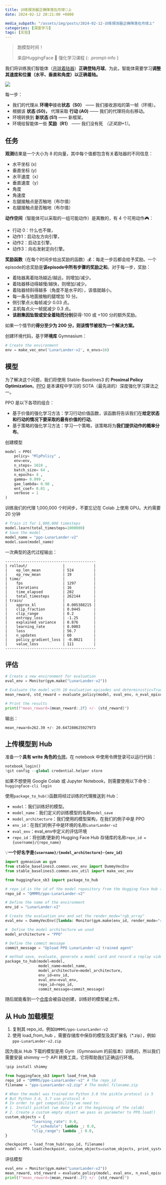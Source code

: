 ```yaml
---
title: 训练探测器正确降落在月球🌕上
date: 2024-02-12 20:21:00 +0800

media_subpath: "/assets/img/posts/2024-02-12-训练探测器正确降落在月球上"
categories: [深度学习]
tags: [实验]
---
```


> 跑模型时间！
>
> 来自HuggingFace 🤗 强化学习课程
{: .prompt-info }

我们将训练我们智能体（[月球着陆器](https://gymnasium.farama.org/environments/box2d/lunar_lander/)）**正确登陆月球**。为此，智能体需要学习**调整其速度和位置（水平、垂直和角度）以正确着陆。**

![](lunarLander.gif)

每一步：

- 我们的代理从 **环境中**接收**状态（S0）** —— 我们接收游戏的第一帧（环境）。
- 根据该 **状态 (S0)，** 代理采取 **行动 (A0)** —— 我们的代理将向右移动。
- 环境转换到 **新状态 (S1)** —— 新框架。
- 环境给智能体一些 **奖励（R1）** —— 我们没有死 *（正奖励+1）*。

## 任务

**观测**结果是一个大小为 8 的向量，其中每个值都包含有关着陆器的不同信息：

- 水平坐标 (x)
- 垂直坐标 (y)
- 水平速度（x）
- 垂直速度（y）
- 角度
- 角速度
- 左腿接触点是否触地（布尔值）
- 右腿接触点是否触地（布尔值）

**动作空间**（智能体可以采取的一组可能动作）是离散的，有 4 个可用动作🎮：

- 行动 0：什么也不做，
- 动作1：启动左方向引擎，
- 动作2：启动主引擎，
- 动作3：向右发射定向引擎。

**奖励函数**（在每个时间步给出奖励的函数）💰：每走一步后都会给予奖励。一个episode的总奖励是**该episode中所有步骤的奖励之和**。对于每一步，奖励：

- 着陆器离着陆场越近/越远，则增加/减少。
- 着陆器移动得越慢/越快，则增加/减少。
- 着陆器倾斜得越多（角度不是水平的），该值就越小。
- 每一条与地面接触的腿增加 10 分。
- 侧引擎点火每帧减少 0.03 点。
- 主机每点火一帧就减少 0.3 点。
- **该剧集因坠毁或安全着陆而分别**获得-100 或 +100 分的额外奖励。

如果一个情节的**得分至少为 200 分，则该情节被视为一个解决方案。**

创建环境代码，基于**环境库** Gymnasium：

```python
# Create the environment
env = make_vec_env('LunarLander-v2', n_envs=16)
```

## 模型

为了解决这个问题，我们将使用 Stable-Baselines3 的 **Proximal Policy Optimization**。[PPO](https://stable-baselines3.readthedocs.io/en/master/modules/ppo.html#example) 是本课程中学习的 SOTA（最先进的）深度强化学习算法之一。

PPO 是以下各项的组合：

- 基于价值的强化学习方法：学习行动价值函数，该函数将告诉我们在**给定状态和行动的情况下要采取的最有价值的行动**。
- 基于策略的强化学习方法：学习一个策略，该策略将为**我们提供动作的概率分布**。

创建模型

```python
model = PPO( 
    policy= "MlpPolicy" , 
    env=env, 
    n_steps= 1024 , 
    batch_size= 64 , 
    n_epochs= 4 , 
    gamma= 0.999 , 
    gae_lambda= 0.98 , 
    ent_coef= 0.01 , 
    verbose = 1  
)
```

训练我们的代理 1,000,000 个时间步，不要忘记在 Colab 上使用 GPU。大约需要 20 分钟

```python
# Train it for 1,000,000 timesteps
model.learn(total_timesteps=1000000)
# Save the model
model_name = "ppo-LunarLander-v2"
model.save(model_name)
```

一次典型的迭代过程输出：

```
-----------------------------------------
| rollout/                |             |
|    ep_len_mean          | 524         |
|    ep_rew_mean          | 19          |
| time/                   |             |
|    fps                  | 1297        |
|    iterations           | 16          |
|    time_elapsed         | 202         |
|    total_timesteps      | 262144      |
| train/                  |             |
|    approx_kl            | 0.005388215 |
|    clip_fraction        | 0.0445      |
|    clip_range           | 0.2         |
|    entropy_loss         | -1.25       |
|    explained_variance   | 0.876       |
|    learning_rate        | 0.0003      |
|    loss                 | 56.7        |
|    n_updates            | 60          |
|    policy_gradient_loss | -0.0021     |
|    value_loss           | 111         |
-----------------------------------------
```

## 评估

```python
# Create a new environment for evaluation
eval_env = Monitor(gym.make("LunarLander-v2"))

# Evaluate the model with 10 evaluation episodes and deterministic=True
mean_reward, std_reward = evaluate_policy(model, eval_env, n_eval_episodes=10, deterministic=True)

# Print the results
print(f"mean_reward={mean_reward:.2f} +/- {std_reward}")
```

输出：

```
mean_reward=262.39 +/- 20.647280625927973
```

## 上传模型到 Hub

准备一个**具有 write 角色的**[令牌](https://huggingface.co/settings/tokens)。在 notebook 中使用令牌登录可以运行代码：

```python
notebook_login()
!git config --global credential.helper store
```

如果不想使用 Google Colab 或 Jupyter Notebook，则需要使用以下命令：`huggingface-cli login`

使用`package_to_hub()`函数将经过训练的代理推送到 Hub：

- `model`：我们训练好的模型。
- `model_name`：我们定义的训练模型的名称`model_save`
- `model_architecture`：我们使用的模型架构，在我们的例子中是 PPO
- `env_id`：在我们的例子中是环境的名称`LunarLander-v2`
- `eval_env`：eval_env中定义的评估环境
- `repo_id`：将创建/更新的 Hugging Face Hub 存储库的名称`repo_id = {username}/{repo_name}`

💡**一个好名字是`{username}/{model_architecture}-{env_id}`**

```python
import gymnasium as gym
from stable_baselines3.common.vec_env import DummyVecEnv
from stable_baselines3.common.env_util import make_vec_env

from huggingface_sb3 import package_to_hub

# repo_id is the id of the model repository from the Hugging Face Hub (repo_id = {organization}/{repo_name} for instance ThomasSimonini/ppo-LunarLander-v2
repo_id = "QMMMS/ppo-LunarLander-v2"

# Define the name of the environment
env_id = "LunarLander-v2"

# Create the evaluation env and set the render_mode="rgb_array"
eval_env = DummyVecEnv([lambda: Monitor(gym.make(env_id, render_mode="rgb_array"))])

#  Define the model architecture we used
model_architecture = "PPO"

# Define the commit message
commit_message = "Upload PPO LunarLander-v2 trained agent"

# method save, evaluate, generate a model card and record a replay video of your agent before pushing the repo to the hub
package_to_hub(model=model, 
               model_name=model_name,
               model_architecture=model_architecture,
               env_id=env_id, 
               eval_env=eval_env,
               repo_id=repo_id, 
               commit_message=commit_message)
```

随后就能看到一个[仓库](https://huggingface.co/QMMMS/ppo-LunarLander-v2)会被自动创建，训练好的模型被上传。

## 从 Hub 加载模型

1. 复制其 repo_id，例如`QMMMS/ppo-LunarLander-v2`
2. 使用 load_from_hub ，需要存储库中保存的模型及其扩展名（*.zip），例如`ppo-LunarLander-v2.zip`

因为我从 Hub 下载的模型是用 Gym（Gymnasium 的前版本）训练的，所以我们需要安装 shimmy 一个 API 转换工具，它将帮助我们正确运行环境。

```python
!pip install shimmy
```

```python
from huggingface_sb3 import load_from_hub
repo_id = "QMMMS/ppo-LunarLander-v2" # The repo_id
filename = "ppo-LunarLander-v2.zip" # The model filename.zip

# When the model was trained on Python 3.8 the pickle protocol is 5
# But Python 3.6, 3.7 use protocol 4
# In order to get compatibility we need to:
# 1. Install pickle5 (we done it at the beginning of the colab)
# 2. Create a custom empty object we pass as parameter to PPO.load()
custom_objects = {
            "learning_rate": 0.0,
            "lr_schedule": lambda _: 0.0,
            "clip_range": lambda _: 0.0,
}

checkpoint = load_from_hub(repo_id, filename)
model = PPO.load(checkpoint, custom_objects=custom_objects, print_system_info=True)
```

评估模型

```python
eval_env = Monitor(gym.make("LunarLander-v2"))
mean_reward, std_reward = evaluate_policy(model, eval_env, n_eval_episodes=10, deterministic=True)
print(f"mean_reward={mean_reward:.2f} +/- {std_reward}")
```

